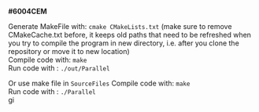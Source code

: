 <b>#6004CEM</b>

Generate MakeFile with: `cmake CMakeLists.txt` (make sure to remove CMakeCache.txt before, it keeps old paths that need to be refreshed when you try to compile the program in new directory, i.e. after you clone the repository or move it to new location) <br />
Compile code with: `make`  <br />
Run code with : `./out/Parallel`  <br />

Or use make file in `SourceFiles`
Compile code with: `make`  <br />
Run code with : `./Parallel`  <br />
gi
